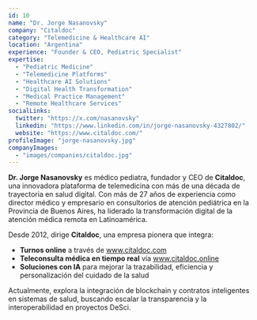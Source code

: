 ```yaml
---
id: 10
name: "Dr. Jorge Nasanovsky"
company: "Citaldoc"
category: "Telemedicine & Healthcare AI"
location: "Argentina"
experience: "Founder & CEO, Pediatric Specialist"
expertise:
  - "Pediatric Medicine"
  - "Telemedicine Platforms"
  - "Healthcare AI Solutions"
  - "Digital Health Transformation"
  - "Medical Practice Management"
  - "Remote Healthcare Services"
socialLinks:
  twitter: "https://x.com/nasanovsky"
  linkedin: "https://www.linkedin.com/in/jorge-nasanovsky-4327802/"
  website: "https://www.citaldoc.com/"
profileImage: "jorge-nasanovsky.jpg"
companyImages:
  - "images/companies/citaldoc.jpg"
---
```


**Dr. Jorge Nasanovsky** es médico pediatra, fundador y CEO de **Citaldoc**, una innovadora plataforma de telemedicina con más de una década de trayectoria en salud digital. Con más de 27 años de experiencia como director médico y empresario en consultorios de atención pediátrica en la Provincia de Buenos Aires, ha liderado la transformación digital de la atención médica remota en Latinoamérica.

Desde 2012, dirige **Citaldoc**, una empresa pionera que integra:

- **Turnos online** a través de www.citaldoc.com
- **Teleconsulta médica en tiempo real** vía www.citaldoc.online
- **Soluciones con IA** para mejorar la trazabilidad, eficiencia y personalización del cuidado de la salud

Actualmente, explora la integración de blockchain y contratos inteligentes en sistemas de salud, buscando escalar la transparencia y la interoperabilidad en proyectos DeSci.